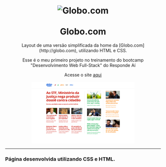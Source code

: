 
<h1 align="center">
<br>
  <img src="imagens/logo_desktop.jpg" alt="Globo.com" width="70">
<br>
<br>
Globo.com
</h1>

<p align="center">Layout de uma versão simplificada da home da [Globo.com](http://globo.com), utilizando HTML e CSS.</p>

<p align="center">
  Esse é o meu primeiro projeto no treinamento do bootcamp "Desenvolvimento Web Full-Stack" do Responde Aí
</p>

<p align="center">
  Acesse o site <a href="https://julianadfreitas.github.io/Projeto_04_MemoryGame/"> aqui </a>
</p>

<div align="center">
  <img src="imagens/layout_desktop_turma2_oficial.png" alt="demo" height="200">
</div>

<hr />


[//]: # (Add the features of your project here:)
### Página desenvolvida utilizando CSS e HTML.




